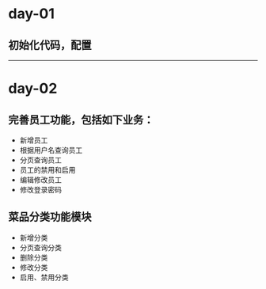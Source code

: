 # day-01 #
## 初始化代码，配置 ##

---

# day-02 #
## 完善员工功能，包括如下业务： ##  

- 新增员工
- 根据用户名查询员工
- 分页查询员工
- 员工的禁用和启用
- 编辑修改员工
- 修改登录密码

## 菜品分类功能模块 ##

- 新增分类
- 分页查询分类
- 删除分类
- 修改分类
- 启用、禁用分类
